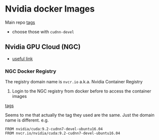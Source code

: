 # Nvidia docker Images
Main repo [tags](https://hub.docker.com/r/nvidia/cuda/tags)
- choose those with `cudnn-devel`

## Nvidia GPU Cloud (NGC)
- [useful link](https://www.pugetsystems.com/labs/hpc/How-To-Setup-NVIDIA-Docker-and-NGC-Registry-on-your-Workstation---Part-4-Accessing-the-NGC-Registry-1115/)
### NGC Docker Registry
The registry domain name is `nvcr.io` a.k.a. Nvidia Container Registry
1. Login to the NGC registry from docker before to access the container images

[tags](https://ngc.nvidia.com/catalog/containers/nvidia:cuda/tags)

Seems to me that actually the tag they used are the same. Just the domain name is different. e.g.

```docker
FROM nvidia/cuda:9.2-cudnn7-devel-ubuntu16.04
FROM nvcr.io/nvidia/cuda:9.2-cudnn7-devel-ubuntu16.04
```